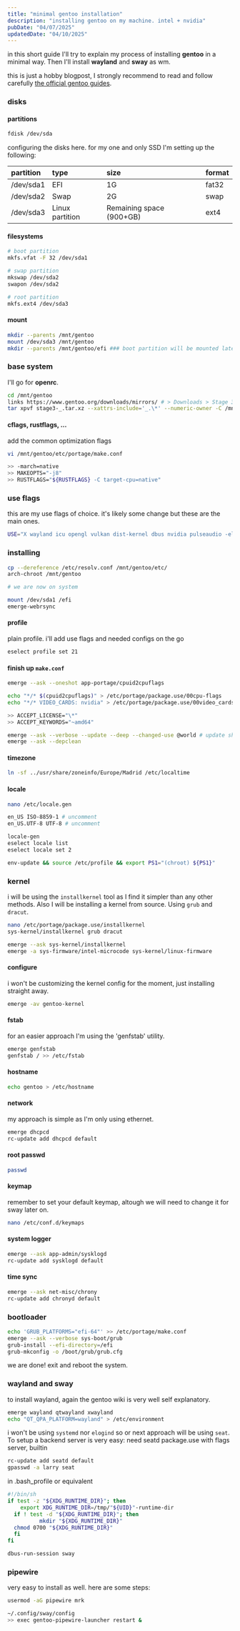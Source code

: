 ```yaml
---
title: "minimal gentoo installation"
description: "installing gentoo on my machine. intel + nvidia"
pubDate: "04/07/2025"
updatedDate: "04/10/2025"
---
```


in this short guide I'll try to explain my process of installing **gentoo** in a minimal way. Then I'll install **wayland** and **sway** as wm.

this is just a hobby blogpost, I strongly recommend to read and follow carefully [the official gentoo guides](https://wiki.gentoo.org/wiki/Handbook:AMD64).

### disks

#### partitions

```sh
fdisk /dev/sda
```

configuring the disks here. for my one and only SSD I'm setting up the following:

| partition | type            | size                     | format |
| :-------- | :-------------- | :----------------------- | :----- |
| /dev/sda1 | EFI             | 1G                       | fat32  |
| /dev/sda2 | Swap            | 2G                       | swap   |
| /dev/sda3 | Linux partition | Remaining space (900+GB) | ext4   |

#### filesystems

```sh
# boot partition
mkfs.vfat -F 32 /dev/sda1

# swap partition
mkswap /dev/sda2
swapon /dev/sda2

# root partition
mkfs.ext4 /dev/sda3
```

#### mount

```sh
mkdir --parents /mnt/gentoo
mount /dev/sda3 /mnt/gentoo
mkdir --parents /mnt/gentoo/efi ### boot partition will be mounted later
```

### base system

I'll go for **openrc**.

```sh
cd /mnt/gentoo
links https://www.gentoo.org/downloads/mirrors/ # > Downloads > Stage 3 openrc
tar xpvf stage3-_.tar.xz --xattrs-include='_.\*' --numeric-owner -C /mnt/gentoo
```

#### cflags, rustflags, ...

add the common optimization flags

```sh
vi /mnt/gentoo/etc/portage/make.conf

>> -march=native
>> MAKEOPTS="-j8"
>> RUSTFLAGS="${RUSTFLAGS} -C target-cpu=native"
```

### use flags

this are my use flags of choice. it's likely some change but these are the main ones.

```sh
USE="X wayland icu opengl vulkan dist-kernel dbus nvidia pulseaudio -elogind -wayland -systemd -elogind -qt4 -qt5 -dvd -bluetooth -a52 -gnome -cups -gtk -emacs -kde -discord"
```

### installing

```sh
cp --dereference /etc/resolv.conf /mnt/gentoo/etc/
arch-chroot /mnt/gentoo

# we are now on system

mount /dev/sda1 /efi
emerge-webrsync
```

#### profile

plain profile. i'll add use flags and needed configs on the go

```sh
eselect profile set 21
```

#### finish up `make.conf`

```sh
emerge --ask --oneshot app-portage/cpuid2cpuflags

echo "*/* $(cpuid2cpuflags)" > /etc/portage/package.use/00cpu-flags
echo "*/* VIDEO_CARDS: nvidia" > /etc/portage/package.use/00video_cards

>> ACCEPT_LICENSE="\*"
>> ACCEPT_KEYWORDS="~amd64"

emerge --ask --verbose --update --deep --changed-use @world # update shouldn't take long given our chosen profile
emerge --ask --depclean
```

#### timezone

```sh
ln -sf ../usr/share/zoneinfo/Europe/Madrid /etc/localtime
```

#### locale

```sh
nano /etc/locale.gen

en_US ISO-8859-1 # uncomment
en_US.UTF-8 UTF-8 # uncomment

locale-gen
eselect locale list
eselect locale set 2

env-update && source /etc/profile && export PS1="(chroot) ${PS1}"
```

### kernel

i will be using the `installkernel` tool as I find it simpler than any other methods. Also I will be installing a kernel from source. Using `grub` and `dracut`.

```sh
nano /etc/portage/package.use/installkernel
sys-kernel/installkernel grub dracut

emerge --ask sys-kernel/installkernel
emerge -a sys-firmware/intel-microcode sys-kernel/linux-firmware
```

#### configure

i won't be customizing the kernel config for the moment, just installing straight away.

```sh
emerge -av gentoo-kernel
```

#### fstab

for an easier approach I'm using the 'genfstab' utility.

```sh
emerge genfstab
genfstab / >> /etc/fstab
```

#### hostname

```sh
echo gentoo > /etc/hostname
```

#### network

my approach is simple as I'm only using ethernet.

```sh
emerge dhcpcd
rc-update add dhcpcd default
```

#### root passwd

```sh
passwd
```

#### keymap

remember to set your default keymap, altough we will need to change it for sway later on.

```sh
nano /etc/conf.d/keymaps
```

#### system logger

```sh
emerge --ask app-admin/sysklogd
rc-update add sysklogd default
```

#### time sync

```sh
emerge --ask net-misc/chrony
rc-update add chronyd default
```

### bootloader

```sh
echo 'GRUB_PLATFORMS="efi-64"' >> /etc/portage/make.conf
emerge --ask --verbose sys-boot/grub
grub-install --efi-directory=/efi
grub-mkconfig -o /boot/grub/grub.cfg
```

we are done! exit and reboot the system.

### wayland and sway

to install wayland, again the gentoo wiki is very well self explanatory.

```sh
emerge wayland qtwayland xwayland
echo "QT_QPA_PLATFORM=wayland" > /etc/environment
```

i won't be using `systemd` nor `elogind` so or next approach will be using `seat`. To setup a backend server is very easy:
need seatd package.use with flags server, builtin

```sh
rc-update add seatd default
gpasswd -a larry seat
```

in .bash_profile or equivalent

```sh
#!/bin/sh
if test -z "${XDG_RUNTIME_DIR}"; then
    export XDG_RUNTIME_DIR=/tmp/"${UID}"-runtime-dir
  if ! test -d "${XDG_RUNTIME_DIR}"; then
          mkdir "${XDG_RUNTIME_DIR}"
  chmod 0700 "${XDG_RUNTIME_DIR}"
  fi
fi
```

```sh
dbus-run-session sway
```

### pipewire

very easy to install as well. here are some steps:

```sh
usermod -aG pipewire mrk

~/.config/sway/config
>> exec gentoo-pipewire-launcher restart &
```
